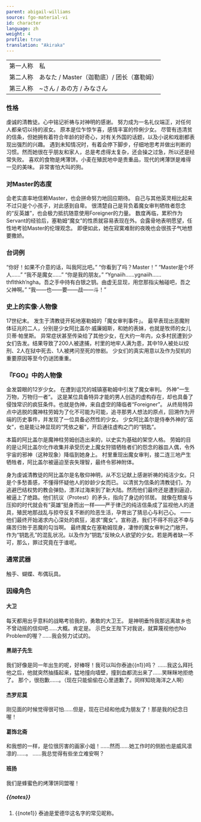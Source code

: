 ```yaml
---
parent: abigail-williams
source: fgo-material-vi
id: character
language: zh
weight: 4
profile: true
translation: "Akiraka"
---
```


<table>
  <tr><td>第一人称</td><td>私</td></tr>
  <tr><td>第二人称</td><td>あなた / Master（迦勒底）/ 团长（塞勒姆）</td></tr>
  <tr><td>第三人称</td><td>~さん / あの方 / みなさん</td></tr>
</table>

### 性格

虔诚的清教徒。心中铭记祈祷与对神明的感谢。
努力成为一名礼仪端正，对任何人都亲切以待的淑女。
原本是位乍惊乍喜，感情丰富的伶俐少女。
尽管有违清贫的信条，但她拥有着符合年龄的好奇心，对有关外国的话题，以及小说和戏剧都表现出强烈的兴趣。
遇到未知情况时，有着会停下脚步，仔细地思考并做出判断的习惯。然而她很在乎朋友和家人，总是考虑得太复杂，还会操之过急，所以还是经常失败。
喜欢的食物是烤薄饼。小麦在殖民地中是贵重品，现代的烤薄饼是难得一见的美味。
非常害怕大叫的狗。

### 对Master的态度

会老实直率地信赖Master，也会拼命努力地回应期待。
自己与其他英灵相比起来不过只是个小孩子，对此感到自卑。
很清楚自己是背负着魔女审判牺牲者怨念的“反英雄”，也会极力抵抗随意使用Foreigner的力量。
数度再临，累积作为Servant的经验后，塞勒姆“魔女”的性质就容易表现在外。会露骨地表明愿望，任性地考验Master的伦理观念。
即便如此，她在寂寞难耐的夜晚也会很孩子气地想要撒娇。

### 台词例

“你好！如果不介意的话，叫我阿比吧。”
“你看到了吗？Master！”
“Master是个坏人……”
“我不是魔女……”
“你是我的朋友。”
“Ygnaiih……ygnaiih……thflthkh’ngha。吾之手中持有白银之钥。由虚无显现，用您那指尖触碰吧，吾之父神啊。”
“我——也——要——战——斗！”

### 史上的实像·人物像

17世纪末。
发生于清教徒开拓地塞勒姆的「魔女审判事件」。
最早表现出恶魔附体征兆的二人，分别是少女阿比盖尔·威廉姆斯，和她的表妹，也就是牧师的女儿贝蒂·帕里斯。
异常症状甚至传染给了其他少女，在大约一年内，众多村民遭到少女们告发。结果导致了200人被逮捕，村里的地牢人满为患，其中19人被处以绞刑、2人在狱中死去、1人被拷问至死的惨剧。
少女们的真实用意以及作为契机的重要原因等至今仍谜团重重。

### 『FGO』中的人物像

金发碧眼的12岁少女。
在遭到诅咒的城镇塞勒姆中引发了魔女审判。
外神“一生万物，万物归一者”。
这是某位具备特异才能的男人创造的虚构存在，却也具备了侵蚀常识的疯狂条件。也就是伪神，来自虚空的降临者“Foreigner”。
从终局特异点中逃脱的魔神柱劳姆为了化不可能为可能，追寻那男人想法的原点，回溯作为开端的历史事件，并发现了一位具备必然性的少女。
少女阿比盖尔是侍奉外神的“巫女”，也是能让神显现的“凭依之躯”，开启通往虚构之门的“钥匙”。

本篇的阿比盖尔是魔神柱劳姆创造出来的，以史实为基础的架空人格。
劳姆的目的是让阿比盖尔化作收集并承受历史上魔女狩猎牺牲者们的怨念的器皿人偶，令外宇宙的邪神（这种现象）降临到她身上。
村里重现出魔女审判，接二连三地产生牺牲者，阿比盖尔被逼迫至丧失理智，最终令邪神附体。

身为虔诚清教徒的阿比盖尔是名敬仰神明，从不忘记献上感谢祈祷的纯洁少女。只是个多愁善感，不懂得怀疑他人的妙龄少女而已。
以清贫为信条的清教徒们，为逃避巴结权势的教会弹劾，漂洋过海来到了新大陆。然而他们最终还是遭到逼迫，被逼上了绝路。他们抗议（Protest）的矛头，指向了身边的邻居。
就像在颓废与压抑的时代就会有“英雄”挺身而出一样——严于律己的纯洁信条成了监视他人的道具，殖民地那战乱与掠夺反复不断的险恶生活，孕育出了猜忌心与利己心。
——他们最终开始渴求内心深处的疯狂，渴求“魔女”。宣称道，我们不得不将这不幸与痛苦归咎于恶魔的勾当啊。
最终魔女在塞勒姆现身，凄惨的魔女审判之门敞开。作为“钥匙孔”的混乱状况。以及作为“钥匙”反映众人欲望的少女。若是两者缺一不可，那么，罪过究竟在于谁呢。

### 通常武器

触手、蝴蝶、布偶玩具。

### 因缘角色

#### 大卫

每天都用出乎意料的战略考验我的，勇敢的大卫王。
是神明垂怜我那远离故乡也不曾动摇的信仰吧……大概。肯定是。
示巴女王陛下对我说，就算蔑视他也No Problem的喔？……我会努力试试的。

#### 黑胡子先生

我们好像是同一年出生的呢，好棒呀！我可以叫你泰迪{{n1}}吗？
……我这么拜托他之后，他就突然抽搐起来，猛地撞向墙壁，撞到血都流出来了……笑眯眯地拒绝了。
那个，很抱歉……。（现在只能偷偷在心里道歉了。同样知晓海洋之人啊）

#### 杰罗尼莫

刚见面的时候觉得很可怕……但是，现在已经和他成为朋友了！那是我的纪念日喔！

#### 葛饰北斋

和我想的一样，是位很厉害的画家小姐！……然而……她工作时的侧脸也是威风凛凛的……。
……我总觉得有些坐立难安啊？

#### 班扬

我们是蜂蜜色的烤薄饼同盟喔！

##### {{notes}}

1. {{note1}} 泰迪是爱德华这名字的常见昵称。
